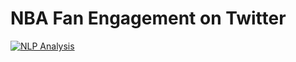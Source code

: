 # NBA Fan Engagement on Twitter


[![NLP Analysis](https://img.youtube.com/vi/-QYrhySGgpo/0.jpg)](https://youtu.be/-QYrhySGgpo)
